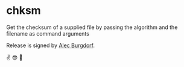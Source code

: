 # chksm
Get the checksum of a supplied file by passing the algorithm and the filename as command arguments

Release is signed by [Alec Burgdorf](https://keybase.io/aeburgd). 

:v: :sunglasses: :rainbow:
